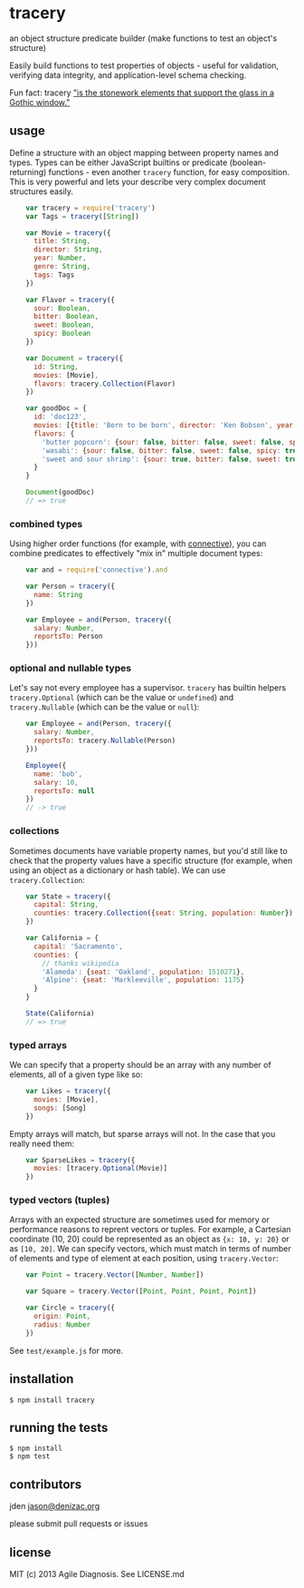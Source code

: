 # tracery
an object structure predicate builder (make functions to test an object's structure)

Easily build functions to test properties of objects - useful for validation, verifying data integrity, and application-level schema checking.

Fun fact: tracery ["is the stonework elements that support the glass in a Gothic window."](http://en.wikipedia.org/wiki/Tracery)

## usage

Define a structure with an object mapping between property names and types. Types can be either JavaScript builtins or predicate (boolean-returning) functions - even another `tracery` function, for easy composition. This is very powerful and lets your describe very complex document structures easily.

```js
    var tracery = require('tracery')
    var Tags = tracery([String])

    var Movie = tracery({
      title: String,
      director: String,
      year: Number,
      genre: String,
      tags: Tags
    })

    var Flavor = tracery({
      sour: Boolean,
      bitter: Boolean,
      sweet: Boolean,
      spicy: Boolean
    })

    var Document = tracery({
      id: String,
      movies: [Movie],
      flavors: tracery.Collection(Flavor)
    })

    var goodDoc = {
      id: 'doc123',
      movies: [{title: 'Born to be born', director: 'Ken Bobson', year: 1982, genre: 'Action', tags: ['cheesy']}],
      flavors: {
        'butter popcorn': {sour: false, bitter: false, sweet: false, spicy: false},
        'wasabi': {sour: false, bitter: false, sweet: false, spicy: true},
        'sweet and sour shrimp': {sour: true, bitter: false, sweet: true, spicy: false}
      }
    }

    Document(goodDoc)
    // => true

```

### combined types

Using higher order functions (for example, with [connective](https://github.com/AgileDiagnosis/node-connective)), you can combine predicates to effectively "mix in" multiple document types:

```js
    var and = require('connective').and

    var Person = tracery({
      name: String
    })

    var Employee = and(Person, tracery({
      salary: Number,
      reportsTo: Person
    }))
```

### optional and nullable types

Let's say not every employee has a supervisor. `tracery` has builtin helpers `tracery.Optional` (which can be the value or `undefined`) and `tracery.Nullable` (which can be the value or `null`):

```js
    var Employee = and(Person, tracery({
      salary: Number,
      reportsTo: tracery.Nullable(Person)
    }))

    Employee({
      name: 'bob',
      salary: 10,
      reportsTo: null
    })
    // -> true
```

### collections

Sometimes documents have variable property names, but you'd still like to check that the property values have a specific structure (for example, when using an object as a dictionary or hash table). We can use `tracery.Collection`:

```js
    var State = tracery({
      capital: String,
      counties: tracery.Collection({seat: String, population: Number})
    })

    var California = {
      capital: 'Sacramento',
      counties: {
        // thanks wikipedia
        'Alameda': {seat: 'Oakland', population: 1510271},
        'Alpine': {seat: 'Markleeville', population: 1175}
      }
    }

    State(California)
    // => true
```

### typed arrays

We can specify that a property should be an array with any number of elements, all of a given type like so:

```js
    var Likes = tracery({
      movies: [Movie],
      songs: [Song]
    })
```
Empty arrays will match, but sparse arrays will not. In the case that you really need them:

```js
    var SparseLikes = tracery({
      movies: [tracery.Optional(Movie)]
    })
```

### typed vectors (tuples)

Arrays with an expected structure are sometimes used for memory or performance reasons to reprent vectors or tuples. For example, a Cartesian coordinate (10, 20) could be represented as an object as `{x: 10, y: 20}` or as `[10, 20]`. We can specify vectors, which must match in terms of number of elements and type of element at each position, using `tracery.Vector`:

```js
    var Point = tracery.Vector([Number, Number])

    var Square = tracery.Vector([Point, Point, Point, Point])

    var Circle = tracery({
      origin: Point,
      radius: Number
    })
````
See `test/example.js` for more.

## installation

    $ npm install tracery

## running the tests

    $ npm install
    $ npm test

## contributors

jden <jason@denizac.org>

please submit pull requests or issues

## license

MIT (c) 2013 Agile Diagnosis. See LICENSE.md